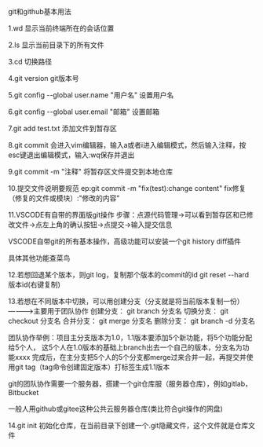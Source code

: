 git和github基本用法

1.wd
显示当前终端所在的会话位置

2.ls
显示当前目录下的所有文件

3.cd
切换路径

4.git version
git版本号

5.git config --global user.name "用户名"
设置用户名

6.git config --global user.email "邮箱"
设置邮箱

7.git add test.txt
添加文件到暂存区

8.git commit
会进入vim编辑器，输入a或者i进入编辑模式，然后输入注释，按esc键退出编辑模式，输入:wq保存并退出

9.git commit -m "注释"
将暂存区文件提交到本地仓库

10.提交文件说明要规范
ep:git commit -m "fix(test):change content"
fix修复（修复的文件或模块）:"修改的内容"

11.VSCODE有自带的界面版git操作
步骤：点源代码管理->可以看到暂存区和已修改文件->点左上角的确认按钮->点提交->输入提交信息

VSCODE自带git的所有基本操作，高级功能可以安装一个git history diff插件

具体其他功能查菜鸟

12.若想回退某个版本，则git log，复制那个版本的commit的id
git reset --hard 版本id(右键复制)

13.若想在不同版本中切换，可以用创建分支（分支就是将当前版本复制一份）————>主要用于团队协作
创建分支：
git branch 分支名
切换分支：
git checkout 分支名
合并分支：
git merge 分支名
删除分支：
git branch -d 分支名

团队协作举例：项目主分支版本为1.0，1.1版本要添加5个新功能，将5个功能分配给5个人，
这5个人在1.0版本的基础上branch出去一个自己的版本，分支名为功能xxxx
完成后，在主分支把5个人的5个分支都merge过来合并一起，再提交并使用git tag（tag命令创建固定版本）打标签生成1.1版本

git的团队协作需要一个服务器，搭建一个git仓库服（服务器仓库），例如gitlab，Bitbucket

一般人用github或gitee这种公共云服务器仓库(类比符合git操作的网盘)

14.git init
初始化仓库，在当前目录下创建一个.git隐藏文件，这个文件就是仓库文件




